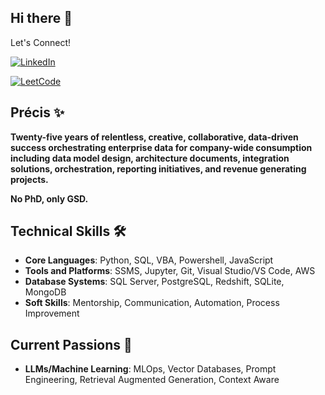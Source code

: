 ## Hi there 👋

Let's Connect!

[![LinkedIn](https://img.shields.io/badge/LinkedIn-Connect-blue)](https://www.linkedin.com/in/joshua-utter-1266bb33/)

[![LeetCode](https://img.shields.io/badge/LeetCode-Code_Examples-blue)](https://leetcode.com/u/josh_utter/)

## Précis ✨

**Twenty-five years of relentless, creative, collaborative, data-driven success orchestrating enterprise data for company-wide consumption including data model design, architecture documents, integration solutions, orchestration, reporting initiatives, and revenue generating projects.**

**No PhD, only GSD.**

## Technical Skills 🛠️
- **Core Languages**: Python, SQL, VBA, Powershell, JavaScript
- **Tools and Platforms**: SSMS, Jupyter, Git, Visual Studio/VS Code, AWS
- **Database Systems**: SQL Server, PostgreSQL, Redshift, SQLite, MongoDB
- **Soft Skills**: Mentorship, Communication, Automation, Process Improvement

## Current Passions 🌱
- **LLMs/Machine Learning**: MLOps, Vector Databases, Prompt Engineering, Retrieval Augmented Generation, Context Aware 


